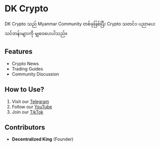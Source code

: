 # DK Crypto

DK Crypto သည် Myanmar Community တစ်ခုဖြစ်ပြီး Crypto သတင်း၊ ပညာပေး သင်တန်းများကို မျှဝေပေးပါသည်။

## Features
- Crypto News
- Trading Guides
- Community Discussion

## How to Use?
1. Visit our [Telegram](https://t.me/Crypto_DK_owner)
2. Follow our [YouTube](https://youtube.com/@dk_crypto-3434?si=8-1akQhDD6rmM_GK)
3. Join our [TikTok](https://www.tiktok.com/@dark.knight4208?_t=ZT-8u0ybVDdtQE&_r=1)

## Contributors
- **Decentralized King** (Founder)
